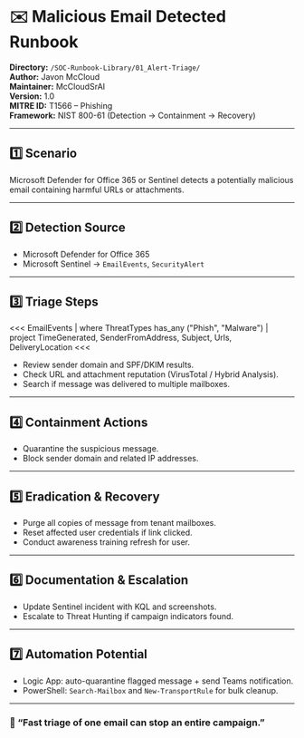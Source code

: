 # ✉️ Malicious Email Detected Runbook
**Directory:** `/SOC-Runbook-Library/01_Alert-Triage/`  
**Author:** Javon McCloud  
**Maintainer:** McCloudSrAI  
**Version:** 1.0  
**MITRE ID:** T1566 – Phishing  
**Framework:** NIST 800-61 (Detection → Containment → Recovery)

---

## 1️⃣ Scenario
Microsoft Defender for Office 365 or Sentinel detects a potentially malicious email containing harmful URLs or attachments.

---

## 2️⃣ Detection Source
- Microsoft Defender for Office 365  
- Microsoft Sentinel → `EmailEvents`, `SecurityAlert`

---

## 3️⃣ Triage Steps
<<<
EmailEvents
| where ThreatTypes has_any ("Phish", "Malware")
| project TimeGenerated, SenderFromAddress, Subject, Urls, DeliveryLocation
<<<
- Review sender domain and SPF/DKIM results.  
- Check URL and attachment reputation (VirusTotal / Hybrid Analysis).  
- Search if message was delivered to multiple mailboxes.  

---

## 4️⃣ Containment Actions
- Quarantine the suspicious message.  
- Block sender domain and related IP addresses.  

---

## 5️⃣ Eradication & Recovery
- Purge all copies of message from tenant mailboxes.  
- Reset affected user credentials if link clicked.  
- Conduct awareness training refresh for user.  

---

## 6️⃣ Documentation & Escalation
- Update Sentinel incident with KQL and screenshots.  
- Escalate to Threat Hunting if campaign indicators found.  

---

## 7️⃣ Automation Potential
- Logic App: auto-quarantine flagged message + send Teams notification.  
- PowerShell: `Search-Mailbox` and `New-TransportRule` for bulk cleanup.  

---

### 💬 “Fast triage of one email can stop an entire campaign.”

